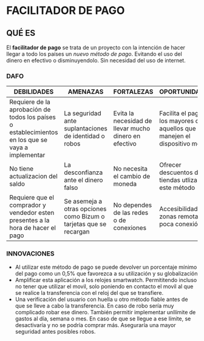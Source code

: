 # FACILITADOR DE PAGO #
## QUÉ ES ##
El **facilitador de pago** se trata de un proyecto con la intención de hacer llegar a todo los países un *nuevo método de pago*. 
Evitando el uso del dinero en efectivo o disminuyendolo. Sin necesidad del uso de internet.
### DAFO ###
| DEBILIDADES | AMENAZAS | FORTALEZAS | OPORTUNIDADES |
| -- | -- | -- | -- |
| Requiere de la aprobación de todos los países o establecimientos en los que se vaya a implementar | La seguridad ante suplantaciones de identidad o robos  | Evita la necesidad de llevar mucho dinero en efectivo | Facilita el pago a los mayores o aquellos que no manejen el dispositivo móvil
| No tiene actualizacion del saldo | La desconfianza ante el dinero falso | No necesita el cambio de moneda | Ofrecer descuentos de tiendas utlizando este método |
| Requiere que el comprador y vendedor esten presentes a la hora de hacer el pago | Se asemeja a otras opciones como Bizum o tarjetas que se recargan | No dependes de las redes o de conexiones | Accesibilidad a zonas remotas o poca conexión
### INNOVACIONES ###
+ Al utilizar este método de pago se puede devolver un porcentaje mínimo del pago como un 0,5% que favorezca a su utilización y su globalización
+ Amplificar esta aplicación a los relojes smartwatch. Permititendo incluso no tener que utilizar el movil, solo poniendo en contacto el movil al que se realice la transferencia con el reloj del que se transfiere.
+ Una verificación del usuario con huella u otro método fiable antes de que se lleve a cabo  la transferencia. En caso de robo sería muy complicado robar ese dinero. También permitir implementar unllímite de gastos al día, semana o mes. En caso de que se llegue a ese  límite, se desactivaría y no se podría comprar más. Aseguraría una mayor seguridad antes posibles robos.
